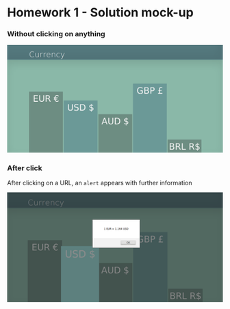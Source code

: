 # Homework 1 - Solution mock-up

### Without clicking on anything

![Homework 1 Solution](./img/hw1_a.png)

### After click

After clicking on a URL, an `alert` appears with further information

![Homework 1 Solution B](./img/hw1_b.png)



